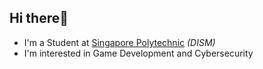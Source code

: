 ## Hi there👋
* I'm a Student at [Singapore Polytechnic](https://www.sp.edu.sg/) _(DISM)_
* I'm interested in Game Development and Cybersecurity



<!---
GoldenStone02/GoldenStone02 is a ✨ special ✨ repository because its `README.md` (this file) appears on your GitHub profile.
You can click the Preview link to take a look at your changes.
--->
